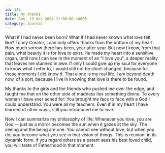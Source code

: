 ```yaml
---
id: 145
title: My thanks
date: Sun, 19 Dec 2004 12:00:00 +0000
category: Journal
---
```


What if I had never been born?  What if I had never known what love felt
like?  To my Creator, I can only offers thanks from the bottom of my
heart.  How much sorrow there has been, year after year.  But now I
know, from that pain, what beauty it is for love to exist.  He made my
heart into a sensitive organ, until now I can see in the moment of an "I
love you", a deeper reality that leaves me stunned in awe.  If only I
could give up my soul for everyone to know what I refer to, I would
still not be short-changed, because for those moments I did know it.
That alone is my real life.  I am beyond death now, of a sort, because I
live in knowing that love is there to be found.

My thanks to the girls and the friends who pushed me over the edge, and
taught me that on the other side of madness lies something divine.  To
every woman I have ever ached for: You brought me face to face with a
God I could understand.  You were all my teachers.  Even if in my heart
I have learned of other ways, still you introduced me to love.

Now I can summarize my philosophy of life: Whenever you love, you are
God -- just as a mirror becomes the sun when it gazes at the sky.  The
seeing and the being are one.  You cannot see without love, but when you
do, you become what you see in that vision of things.  This is reunion,
in its dynamic form.  If you regard others as a parent sees his best
loved child, you will taste of Fatherhood in that moment.


